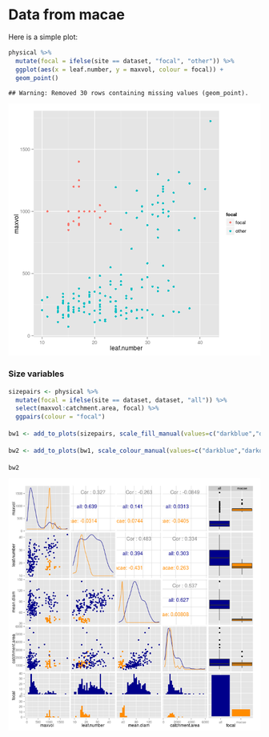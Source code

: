 
# Data from macae

Here is a simple plot:

```r
physical %>% 
  mutate(focal = ifelse(site == dataset, "focal", "other")) %>% 
  ggplot(aes(x = leaf.number, y = maxvol, colour = focal)) +
  geom_point()
```

```
## Warning: Removed 30 rows containing missing values (geom_point).
```

![plot of chunk unnamed-chunk-1](figure/macae__unnamed-chunk-1-1.png) 

### Size variables


```r
sizepairs <- physical %>% 
  mutate(focal = ifelse(site == dataset, dataset, "all")) %>% 
  select(maxvol:catchment.area, focal) %>% 
  ggpairs(colour = "focal")

bw1 <- add_to_plots(sizepairs, scale_fill_manual(values=c("darkblue","darkorange")))

bw2 <- add_to_plots(bw1, scale_colour_manual(values=c("darkblue","darkorange")))

bw2
```

![plot of chunk sizes](figure/macae__sizes-1.png) 


